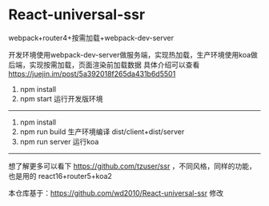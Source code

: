 # React-universal-ssr
webpack+router4+按需加载+webpack-dev-server

开发环境使用webpack-dev-server做服务端，实现热加载，生产环境使用koa做后端，实现按需加载，页面渲染前加载数据
具体介绍可以查看 https://juejin.im/post/5a392018f265da431b6d5501

1. npm install
2. npm start 运行开发版环境


-------------------------------------------------

1. npm install
2. npm run build 生产环境编译 dist/client+dist/server
3. npm run server 运行koa



-------------------------------------------------
想了解更多可以看下 https://github.com/tzuser/ssr ，不同风格，同样的功能，也是用的 react16+router5+koa2


本仓库基于：https://github.com/wd2010/React-universal-ssr 修改